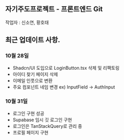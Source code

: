 ## 자기주도프로젝트 - 프론트엔드 Git

작업자 : 신소연, 황호태

## 최근 업데이트 사항.

### 10월 28일

- Shadcn/UI 도입으로 LoginButton.tsx 삭제 및 리팩토링
- 아이디 찾기 페이지 삭제
- 이메일 인풋으로 변환
- 주요 컴포넌트 네임 변경 ex) InputField -> AuthInput

### 10월 31일

- 로그인 구현 성공
- Supabase 임시 깃 로그인 구현
- 로그인은 TanStackQuery로 관리 중
- 프로필 페이지 구현
